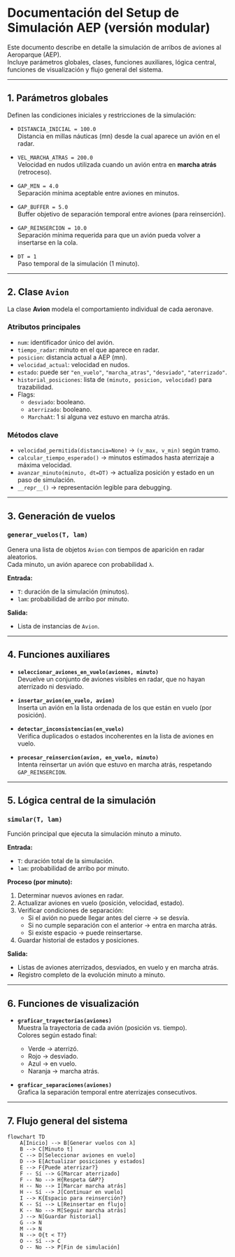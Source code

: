 # Documentación del Setup de Simulación AEP (versión modular)

Este documento describe en detalle la simulación de arribos de aviones al Aeroparque (AEP).  
Incluye parámetros globales, clases, funciones auxiliares, lógica central, funciones de visualización y flujo general del sistema.

---

## 1. Parámetros globales

Definen las condiciones iniciales y restricciones de la simulación:

- `DISTANCIA_INICIAL = 100.0`  
  Distancia en millas náuticas (mn) desde la cual aparece un avión en el radar.

- `VEL_MARCHA_ATRAS = 200.0`  
  Velocidad en nudos utilizada cuando un avión entra en **marcha atrás** (retroceso).

- `GAP_MIN = 4.0`  
  Separación mínima aceptable entre aviones en minutos.

- `GAP_BUFFER = 5.0`  
  Buffer objetivo de separación temporal entre aviones (para reinserción).

- `GAP_REINSERCION = 10.0`  
  Separación mínima requerida para que un avión pueda volver a insertarse en la cola.

- `DT = 1`  
  Paso temporal de la simulación (1 minuto).

---

## 2. Clase `Avion`

La clase **Avion** modela el comportamiento individual de cada aeronave.

### Atributos principales
- `num`: identificador único del avión.
- `tiempo_radar`: minuto en el que aparece en radar.
- `posicion`: distancia actual a AEP (mn).
- `velocidad_actual`: velocidad en nudos.
- `estado`: puede ser `"en_vuelo"`, `"marcha_atras"`, `"desviado"`, `"aterrizado"`.
- `historial_posiciones`: lista de `(minuto, posicion, velocidad)` para trazabilidad.
- Flags:
  - `desviado`: booleano.
  - `aterrizado`: booleano.
  - `MarchaAt`: 1 si alguna vez estuvo en marcha atrás.

### Métodos clave
- `velocidad_permitida(distancia=None)` → `(v_max, v_min)` según tramo.  
- `calcular_tiempo_esperado()` → minutos estimados hasta aterrizaje a máxima velocidad.  
- `avanzar_minuto(minuto, dt=DT)` → actualiza posición y estado en un paso de simulación.  
- `__repr__()` → representación legible para debugging.

---

## 3. Generación de vuelos

### `generar_vuelos(T, lam)`
Genera una lista de objetos `Avion` con tiempos de aparición en radar aleatorios.  
Cada minuto, un avión aparece con probabilidad `λ`.

**Entrada:**  
- `T`: duración de la simulación (minutos).  
- `lam`: probabilidad de arribo por minuto.  

**Salida:**  
- Lista de instancias de `Avion`.

---

## 4. Funciones auxiliares

- **`seleccionar_aviones_en_vuelo(aviones, minuto)`**  
  Devuelve un conjunto de aviones visibles en radar, que no hayan aterrizado ni desviado.

- **`insertar_avion(en_vuelo, avion)`**  
  Inserta un avión en la lista ordenada de los que están en vuelo (por posición).

- **`detectar_inconsistencias(en_vuelo)`**  
  Verifica duplicados o estados incoherentes en la lista de aviones en vuelo.

- **`procesar_reinsercion(avion, en_vuelo, minuto)`**  
  Intenta reinsertar un avión que estuvo en marcha atrás, respetando `GAP_REINSERCION`.

---

## 5. Lógica central de la simulación

### `simular(T, lam)`
Función principal que ejecuta la simulación minuto a minuto.

**Entrada:**  
- `T`: duración total de la simulación.  
- `lam`: probabilidad de arribo por minuto.  

**Proceso (por minuto):**  
1. Determinar nuevos aviones en radar.  
2. Actualizar aviones en vuelo (posición, velocidad, estado).  
3. Verificar condiciones de separación:  
   - Si el avión no puede llegar antes del cierre → se desvía.  
   - Si no cumple separación con el anterior → entra en marcha atrás.  
   - Si existe espacio → puede reinsertarse.  
4. Guardar historial de estados y posiciones.  

**Salida:**  
- Listas de aviones aterrizados, desviados, en vuelo y en marcha atrás.  
- Registro completo de la evolución minuto a minuto.

---

## 6. Funciones de visualización

- **`graficar_trayectorias(aviones)`**  
  Muestra la trayectoria de cada avión (posición vs. tiempo).  
  Colores según estado final:
  - Verde → aterrizó.  
  - Rojo → desviado.  
  - Azul → en vuelo.  
  - Naranja → marcha atrás.

- **`graficar_separaciones(aviones)`**  
  Grafica la separación temporal entre aterrizajes consecutivos.

---

## 7. Flujo general del sistema

```mermaid
flowchart TD
    A[Inicio] --> B[Generar vuelos con λ]
    B --> C[Minuto t]
    C --> D[Seleccionar aviones en vuelo]
    D --> E[Actualizar posiciones y estados]
    E --> F{Puede aterrizar?}
    F -- Sí --> G[Marcar aterrizado]
    F -- No --> H{Respeta GAP?}
    H -- No --> I[Marcar marcha atrás]
    H -- Sí --> J[Continuar en vuelo]
    I --> K{Espacio para reinserción?}
    K -- Sí --> L[Reinsertar en flujo]
    K -- No --> M[Seguir marcha atrás]
    J --> N[Guardar historial]
    G --> N
    M --> N
    N --> O{t < T?}
    O -- Sí --> C
    O -- No --> P[Fin de simulación]
